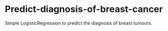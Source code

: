 # Predict-diagnosis-of-breast-cancer
Simple LogisticRegression to predict the diagnosis of breast tumours.
